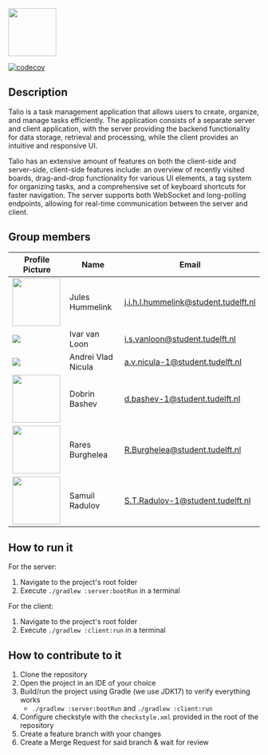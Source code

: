 <img src="https://codecov.io/gh/AndreyVLD/Talio/branch/main/graphs/tree.svg?token=RG62SHCO3V" height="96">

[![codecov](https://codecov.io/gh/AndreyVLD/Talio/branch/main/graph/badge.svg?token=RG62SHCO3V)](https://codecov.io/gh/AndreyVLD/Talio)
## Description
Talio is a task management application that allows users to create, 
organize, and manage tasks efficiently. The application consists of a 
separate server and client application, with the server providing the backend 
functionality for data storage, retrieval and processing, while 
the client provides an intuitive and responsive UI.

Talio has an extensive amount of features on both the client-side and 
server-side, client-side features include: an overview of recently visited 
boards, drag-and-drop functionality for various UI elements, a tag system 
for organizing tasks, and a comprehensive set of keyboard shortcuts for 
faster navigation. The server supports both WebSocket and long-polling 
endpoints, allowing for real-time communication between the server and client.


## Group members

| Profile Picture                                                                                              | Name               | Email                                |
|--------------------------------------------------------------------------------------------------------------|--------------------|--------------------------------------|
| <img src="https://avatars.githubusercontent.com/u/11707259?v=4?s=80" height="96">                            | Jules Hummelink    | j.j.h.l.hummelink@student.tudelft.nl |
| ![](https://secure.gravatar.com/avatar/6f9cd7759c34f16bcc135eed0b75e939?s=96&d=identicon)                    | Ivar van Loon      | i.s.vanloon@student.tudelft.nl<br/>  |
| ![](https://secure.gravatar.com/avatar/49504bbc517408ca02e9182acb2ea231?s=96&d=identicon)                    | Andrei Vlad Nicula | a.v.nicula-1@student.tudelft.nl<br/> |
| <img src="https://gitlab.ewi.tudelft.nl/uploads/-/system/user/avatar/5378/avatar.png?s=96" height="96">      | Dobrin Bashev      | d.bashev-1@student.tudelft.nl        |
| <img src="https://gitlab.ewi.tudelft.nl/uploads/-/system/user/avatar/6145/avatar.png?width=96" height="96">  | Rares Burghelea    | R.Burghelea@student.tudelft.nl       |
| <img src="https://secure.gravatar.com/avatar/bcbda325caafa19bc0ab59f3850be455?s=80&d=identicon" height="96"> | Samuil Radulov     | S.T.Radulov-1@student.tudelft.nl     |

## How to run it

For the server:
1. Navigate to the project's root folder
2. Execute `./gradlew :server:bootRun` in a terminal

For the client:
1. Navigate to the project's root folder
2. Execute `./gradlew :client:run` in a terminal

## How to contribute to it

1. Clone the repository
2. Open the project in an IDE of your choice
3. Build/run the project using Gradle (we use JDK17) to verify everything works
   - `./gradlew :server:bootRun` and `./gradlew :client:run`
4. Configure checkstyle with the `checkstyle.xml` provided in the root of the repository
5. Create a feature branch with your changes
6. Create a Merge Request for said branch & wait for review
